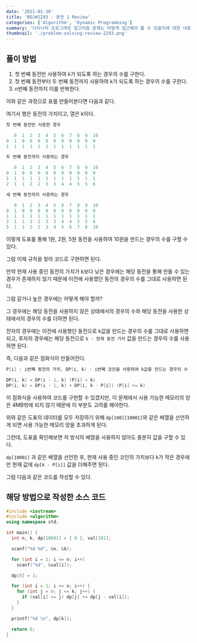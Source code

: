 ```yaml
---
date: '2021-01-10'
title: 'BOJ#2293 - 동전 1 Review'
categories: ['Algorithm', 'Dynamic Programming']
summary: '다이나믹 프로그래밍 알고리즘 문제는 어떻게 접근해야 풀 수 있을지에 대한 내용을 담았습니다. / Baekjoon 2293번 동전 1 문제'
thumbnail: './problem-solving-review-2293.png'
---
```


## 풀이 방법

1. 첫 번째 동전만 사용하여 k가 되도록 하는 경우의 수를 구한다.
2. 첫 번째 동전부터 두 번째 동전까지 사용하여 k가 되도록 하는 경우의 수를 구한다.
3. n번째 동전까지 이를 반복한다.

이와 같은 과정으로 표를 만들어본다면 다음과 같다.

여기서 행은 동전의 가치이고, 열은 k이다.

```cpp
첫 번째 동전만 사용한 경우

   0  1  2  3  4  5  6  7  8  9  10
0  1  0  0  0  0  0  0  0  0  0  0
1  1  1  1  1  1  1  1  1  1  1  1
```

```cpp
두 번째 동전까지 사용하는 경우

   0  1  2  3  4  5  6  7  8  9  10
0  1  0  0  0  0  0  0  0  0  0  0
1  1  1  1  1  1  1  1  1  1  1  1
2  1  1  2  2  3  3  4  4  5  5  6
```

```cpp
세 번째 동전까지 사용하는 경우

   0  1  2  3  4  5  6  7  8  9  10
0  1  0  0  0  0  0  0  0  0  0  0
1  1  1  1  1  1  1  1  1  1  1  1
2  1  1  2  2  3  3  4  4  5  5  6
5  1  1  2  2  3  4  5  6  7  8  10
```

이렇게 도표를 통해 1원, 2원, 5원 동전을 사용하여 10원을 만드는 경우의 수를 구할 수 있다.

그럼 이제 규칙을 찾아 코드로 구현하면 된다.

만약 현재 사용 중인 동전의 가치가 k보다 낮은 경우에는 해당 동전을 통해 만들 수 있는 경우가 존재하지 않기 때문에 이전에 사용했던 동전의 경우의 수를 그대로 사용하면 된다.

그럼 같거나 높은 경우에는 어떻게 해야 할까?

그 경우에는 해당 동전을 사용하지 않은 상태에서의 경우의 수와 해당 동전을 사용한 상태에서의 경우의 수를 더하면 된다.

전자의 경우에는 이전에 사용했던 동전으로 k값을 만드는 경우의 수를 그대로 사용하면 되고, 후자의 경우에는 해당 동전으로 `k - 현재 동전 가치` 값을 만드는 경우의 수를 사용하면 된다.

즉, 다음과 같은 점화식이 만들어진다.

```cpp
P[i] : i번째 동전의 가치, DP(i, k) : i번째 코인을 사용하여 k값을 만드는 경우의 수

DP(i, k) = DP(i - 1, k) (P[i] < k)
DP(i, k) = DP(i - 1, k) + DP(i, k - P[i]) (P[i] >= k)
```

이 점화식을 사용하여 코드를 구현할 수 있겠지만, 이 문제에서 사용 가능한 메모리의 양은 4MB밖에 되지 않기 때문에 이 부분도 고려를 해야한다.

위와 같은 도표의 데이터를 모두 저장하기 위해 `dp[100][10001]`와 같은 배열을 선언하게 되면 사용 가능한 메모리 양을 초과하게 된다.

그런데, 도표를 확인해보면 저 방식의 배열을 사용하지 않아도 충분히 값을 구할 수 있다.

`dp[10001]` 과 같은 배열을 선언한 후, 현재 사용 중인 코인의 가치보다 k가 작은 경우에만 현재 값에 `dp[k - P[i]]` 값을 더해주면 된다.

그럼 다음과 같은 코드를 작성할 수 있다.

## 해당 방법으로 작성한 소스 코드

```cpp
#include <iostream>
#include <algorithm>
using namespace std;

int main() {
  int n, k, dp[10001] = { 0 }, val[101];

  scanf("%d %d", &n, &k);

  for (int i = 1; i <= n; i++)
    scanf("%d", &val[i]);

  dp[0] = 1;

  for (int i = 1; i <= n; i++) {
    for (int j = 0; j <= k; j++) {
      if (val[i] <= j) dp[j] += dp[j - val[i]];
    }
  }

  printf("%d \n", dp[k]);

  return 0;
}
```
